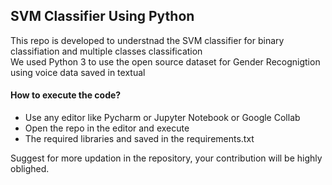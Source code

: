 ## SVM Classifier Using Python

This repo is developed to understnad the SVM classifier for binary classifiation and multiple classes classification <br>
We used Python 3 to use the open source dataset for Gender Recognigtion using voice data saved in textual <br>

#### How to execute the code?
- Use any editor like Pycharm or Jupyter Notebook or Google Collab <br>
- Open the repo in the editor and execute <br>
- The required libraries and saved in the requirements.txt <br>

Suggest for more updation in the repository, your contribution will be highly oblighed. 
